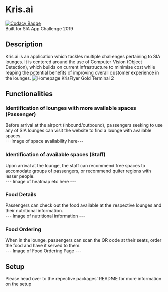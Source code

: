 # Kris.ai  
[![Codacy Badge](https://api.codacy.com/project/badge/Grade/a28ff5586b7f45cba4a1f83f02e2a3c0)](https://www.codacy.com?utm_source=github.com&amp;utm_medium=referral&amp;utm_content=JLIEW008/SIA_lounge_app&amp;utm_campaign=Badge_Grade)  
Built for SIA App Challenge 2019

## Description
Kris.ai is an application which tackles multiple challenges pertaining to SIA lounges. It is centered around the use of Computer Vision (Object Detection), which builds on current infrastructure to minimise cost while reaping the potential benefits of improving overall customer experience in the lounges.
![Homepage KrisFlyer Gold Terminal 2]("https://image.shutterstock.com/image-photo/mountains-during-sunset-beautiful-natural-260nw-407021107.jpg")

## Functionalities

### Identification of lounges with more available spaces (Passenger)
Before arrival at the airport (inbound/outbound), passengers seeking to use any of SIA lounges can visit the website to find a lounge with available spaces.  
---Image of space availability here---

### Identification of available spaces (Staff)
Upon arrival at the lounge, the staff can recommend free spaces to accomodate groups of passengers, or recommend quiter regions with lesser people.  
--- Image of heatmap etc here ---

### Food Details
Passengers can check out the food available at the respective lounges and their nutritional information.  
--- Image of nutritional information ---

### Food Ordering
When in the lounge, passengers can scan the QR code at their seats, order the food and have it served to them.  
--- Image of Food Ordering Page ---

## Setup
Please head over to the repective packages' README for more information on the setup
